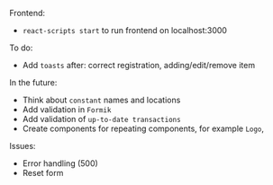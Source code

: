 Frontend:
- `react-scripts start` to run frontend on localhost:3000

To do:
- Add `toasts` after: correct registration, adding/edit/remove item

In the future:
- Think about `constant` names and locations
- Add validation in `Formik`
- Add validation of `up-to-date transactions`
- Create components for repeating components, for example `Logo`,

Issues:
- Error handling (500)
- Reset form
